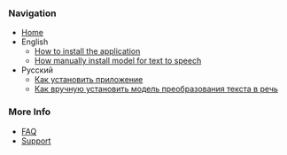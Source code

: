### Navigation

- [Home](https://github.com/wladradchenko/wunjo.wladradchenko.ru/wiki)
- English
  - [How to install the application](https://github.com/wladradchenko/wunjo.wladradchenko.ru/wiki/How-to-install-the-application)
  - [How manually install model for text to speech](https://github.com/wladradchenko/wunjo.wladradchenko.ru/wiki/How-manually-install-model-for-text-to-speech)
- Русский
  - [Как установить приложение](https://github.com/wladradchenko/wunjo.wladradchenko.ru/wiki/Как-установить-приложение)
  - [Как вручную установить модель преобразования текста в речь](https://github.com/wladradchenko/wunjo.wladradchenko.ru/wiki/Как-вручную-установить-модель-преобразования-текста-в-речь)

### More Info

- [FAQ](https://github.com/YourUsername/YourRepository/wiki/FAQ)
- [Support](https://github.com/YourUsername/YourRepository/wiki/Support)

